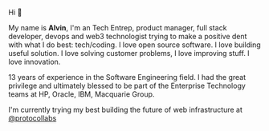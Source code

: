Hi 👋

My name is **Alvin**, I'm an Tech Entrep, product manager, full stack developer, devops and web3 technologist trying to make a positive dent with what I do best: tech/coding. I love open source software. I love building useful solution. I love solving customer problems, I love improving stuff. I love innovation.

13 years of experience in the Software Engineering field. I had the great privilege and ultimately blessed to be part of the Enterprise Technology teams at HP, Oracle, IBM, Macquarie Group.

I'm currently trying my best building the future of web infrastructure at [@protocollabs](https://protocol.ai/)
